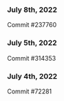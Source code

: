 ### July 8th, 2022

Commit #237760

### July 5th, 2022

Commit #314353


### July 4th, 2022

Commit #72281
